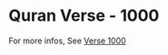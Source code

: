 # Quran Verse - 1000 

For more infos, See [Verse 1000](https://www.quranbookk.com/quran/search?q=1000)